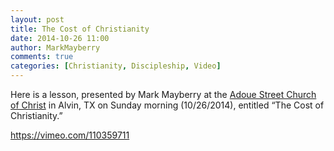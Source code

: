 ```yaml
---
layout: post
title: The Cost of Christianity
date: 2014-10-26 11:00
author: MarkMayberry
comments: true
categories: [Christianity, Discipleship, Video]
---
```

Here is a lesson, presented by Mark Mayberry at the <a href="http://www.ascoc.org/">Adoue Street Church of Christ</a> in Alvin, TX on Sunday morning (10/26/2014), entitled “The Cost of Christianity.”

https://vimeo.com/110359711
